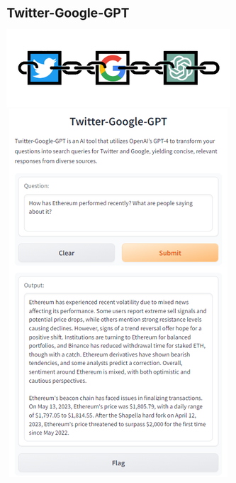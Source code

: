 # Twitter-Google-GPT
<div align="center">
  <img src ="https://github.com/Joseph-M-Cook/Twitter-Google-GPT/blob/471b4736258b3076f1db8d40124c0e2783bd80fb/TwitterGoogleGPT_Logo.png"
</div>
<div align="center">
  <img src="https://github.com/Joseph-M-Cook/Twitter-Google-GPT/blob/255247651c34280b3396f2f5dea7f9d39f11fad7/TwitterGoogleGPTDemo.png"
</div>
